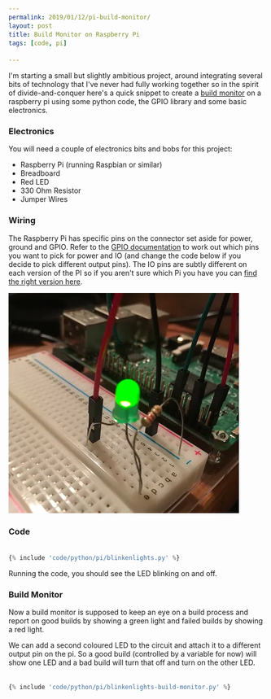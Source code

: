 ```yaml
---
permalink: 2019/01/12/pi-build-monitor/
layout: post
title: Build Monitor on Raspberry Pi
tags: [code, pi]

---
```


I'm starting a small but slightly ambitious project, around integrating several bits of
technology that I've never had fully working together so in the spirit of divide-and-conquer
here's a quick snippet to create a <a href="https://en.wikipedia.org/wiki/Daily_build">build monitor</a>
on a raspberry pi using some python code, the GPIO library and some basic electronics.

### Electronics

You will need a couple of electronics bits and bobs for this project:

- Raspberry Pi (running Raspbian or similar)
- Breadboard
- Red LED
- 330 Ohm Resistor
- Jumper Wires

### Wiring

The Raspberry Pi has specific pins on the connector set aside for power, ground and GPIO. Refer to the
<a href="https://www.raspberrypi.org/documentation/usage/gpio/">GPIO documentation</a> to work out which
pins you want to pick for power and IO (and change the code below if you decide to
pick different output pins). The IO pins are subtly different on each version of the PI so if you aren't
sure which Pi you have you can <a href="https://www.modmypi.com/blog/raspberry-pi-comparison-table">find the
right version here</a>.

<img src="/img/posts/pi-build-monitor/pi-led-test.webp" alt="led circuit" />

### Code

```python

{% include 'code/python/pi/blinkenlights.py' %}

```

Running the code, you should see the LED blinking on and off.

### Build Monitor

Now a build monitor is supposed to keep an eye on a build process and report on good builds
by showing a green light and failed builds by showing a red light.

We can add a second coloured LED to the circuit and attach it to a different output pin on the pi. So a
good build (controlled by a variable for now) will show one LED and a bad build will turn that off and
turn on the other LED.

```python

{% include 'code/python/pi/blinkenlights-build-monitor.py' %}

```
